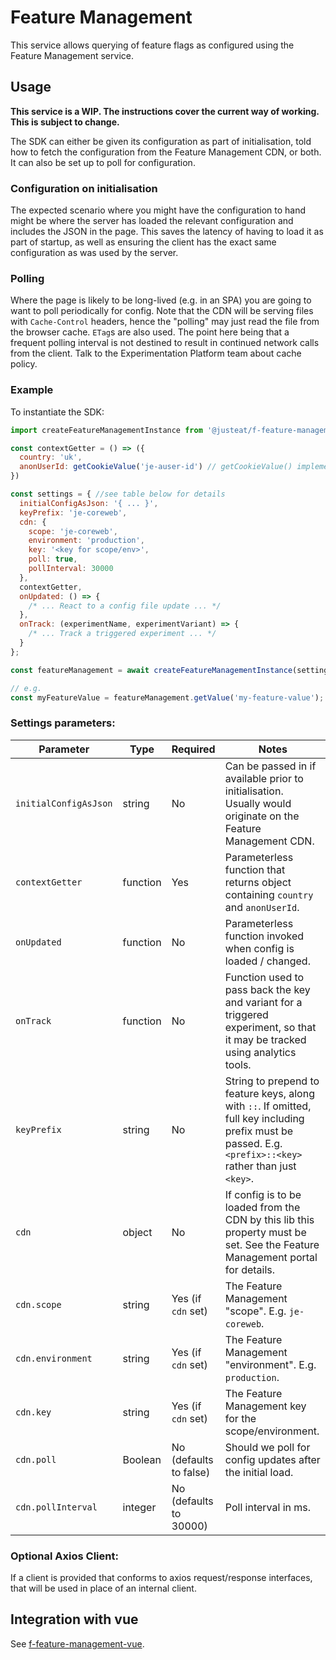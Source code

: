 # Feature Management

This service allows querying of feature flags as configured using the Feature Management service.

## Usage

**This service is a WIP. The instructions cover the current way of working. This is subject to change.**

The SDK can either be given its configuration as part of initialisation, told how to fetch the configuration from the Feature Management CDN, or both.  It can also be set up to poll for configuration.

### Configuration on initialisation

The expected scenario where you might have the configuration to hand might be where the server has loaded the relevant configuration and includes the JSON in the page.  This saves the latency of having to load it as part of startup, as well as ensuring the client has the exact same configuration as was used by the server.

### Polling

Where the page is likely to be long-lived (e.g. in an SPA) you are going to want to poll periodically for config. Note that the CDN will be serving files with `Cache-Control` headers, hence the "polling" may just read the file from the browser cache.  `ETag`s are also used.  The point here being that a frequent polling interval is not destined to result in continued network calls from the client.  Talk to the Experimentation Platform team about cache policy.

### Example

To instantiate the SDK:

```javascript
import createFeatureManagementInstance from '@justeat/f-feature-management';

const contextGetter = () => ({
  country: 'uk',
  anonUserId: getCookieValue('je-auser-id') // getCookieValue() implementation to be provided by integrator
})

const settings = { //see table below for details
  initialConfigAsJson: '{ ... }',
  keyPrefix: 'je-coreweb',
  cdn: {
    scope: 'je-coreweb',
    environment: 'production',
    key: '<key for scope/env>',
    poll: true,
    pollInterval: 30000
  },  
  contextGetter,
  onUpdated: () => { 
    /* ... React to a config file update ... */ 
  },
  onTrack: (experimentName, experimentVariant) => { 
    /* ... Track a triggered experiment ... */ 
  }
};

const featureManagement = await createFeatureManagementInstance(settings, optionalAxiosClient);

// e.g.
const myFeatureValue = featureManagement.getValue('my-feature-value');
```

### Settings parameters:

|Parameter|Type|Required|Notes|
|--|--|--|--|
|`initialConfigAsJson`|string|No|Can be passed in if available prior to initialisation. Usually would originate on the Feature Management CDN.|
|`contextGetter`|function|Yes|Parameterless function that returns object containing `country` and `anonUserId`.|
|`onUpdated`|function|No|Parameterless function invoked when config is loaded / changed.|
|`onTrack`|function|No|Function used to pass back the key and variant for a triggered experiment, so that it may be tracked using analytics tools.|
|`keyPrefix`|string|No|String to prepend to feature keys, along with `::`.  If omitted, full key including prefix must be passed.  E.g. `<prefix>::<key>` rather than just `<key>`.|
|`cdn`|object|No|If config is to be loaded from the CDN by this lib this property must be set. See the Feature Management portal for details.|
|`cdn.scope`|string|Yes (if `cdn` set)|The Feature Management "scope". E.g. `je-coreweb`.|
|`cdn.environment`|string|Yes (if `cdn` set)|The Feature Management "environment". E.g. `production`.|
|`cdn.key`|string|Yes (if `cdn` set)|The Feature Management key for the scope/environment.|
|`cdn.poll`|Boolean|No (defaults to false)|Should we poll for config updates after the initial load.|
|`cdn.pollInterval`|integer|No (defaults to 30000)|Poll interval in ms.|

### Optional Axios Client:

If a client is provided that conforms to axios request/response interfaces, that will be used in place of an internal client.

## Integration with vue

See [f-feature-management-vue](../f-feature-management-vue).